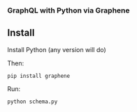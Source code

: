 ### GraphQL with Python via Graphene

## Install

Install Python (any version will do)

Then:

`pip install graphene`

Run:

`python schema.py`
